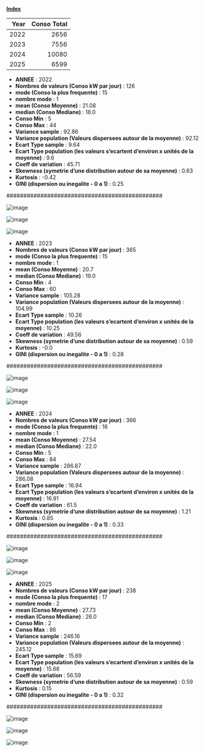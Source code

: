 **[Index](index.md)**

|   Year |   Conso Total |
|-------:|--------------:|
|   2022 |          2656 |
|   2023 |          7556 |
|   2024 |         10080 |
|   2025 |          6599 |

- **ANNEE** : 2022
- **Nombres de valeurs (Conso kW par jour)** : 126
- **mode (Conso la plus frequente)** : 15
- **nombre mode** : 1
- **mean (Conso Moyenne)** : 21.08
- **median (Conso Mediane)** : 18.0
- **Conso Min** : 5
- **Conso Max** : 44
- **Variance sample** : 92.86
- **Variance population (Valeurs dispersees autour de la moyenne)** : 92.12
- **Ecart Type sample** : 9.64
- **Ecart Type population (les valeurs s’ecartent d’environ x unités de la moyenne)** : 9.6
- **Coeff de variation** : 45.71
- **Skewness (symetrie d’une distribution autour de sa moyenne)** : 0.63
- **Kurtosis** : -0.42
- **GINI (dispersion ou inegalite - 0 a 1)** : 0.25


##############################################

![image](images/ConsoSkewness2022.png)

![image](images/ConsoKurtosis2022.png)

![image](images/ConsoBoxPlot2022.png)

- **ANNEE** : 2023
- **Nombres de valeurs (Conso kW par jour)** : 365
- **mode (Conso la plus frequente)** : 15
- **nombre mode** : 1
- **mean (Conso Moyenne)** : 20.7
- **median (Conso Mediane)** : 19.0
- **Conso Min** : 4
- **Conso Max** : 60
- **Variance sample** : 105.28
- **Variance population (Valeurs dispersees autour de la moyenne)** : 104.99
- **Ecart Type sample** : 10.26
- **Ecart Type population (les valeurs s’ecartent d’environ x unités de la moyenne)** : 10.25
- **Coeff de variation** : 49.56
- **Skewness (symetrie d’une distribution autour de sa moyenne)** : 0.59
- **Kurtosis** : -0.0
- **GINI (dispersion ou inegalite - 0 a 1)** : 0.28


##############################################

![image](images/ConsoSkewness2023.png)

![image](images/ConsoKurtosis2023.png)

![image](images/ConsoBoxPlot2023.png)

- **ANNEE** : 2024
- **Nombres de valeurs (Conso kW par jour)** : 366
- **mode (Conso la plus frequente)** : 16
- **nombre mode** : 1
- **mean (Conso Moyenne)** : 27.54
- **median (Conso Mediane)** : 22.0
- **Conso Min** : 5
- **Conso Max** : 84
- **Variance sample** : 286.87
- **Variance population (Valeurs dispersees autour de la moyenne)** : 286.08
- **Ecart Type sample** : 16.94
- **Ecart Type population (les valeurs s’ecartent d’environ x unités de la moyenne)** : 16.91
- **Coeff de variation** : 61.5
- **Skewness (symetrie d’une distribution autour de sa moyenne)** : 1.21
- **Kurtosis** : 0.85
- **GINI (dispersion ou inegalite - 0 a 1)** : 0.33


##############################################

![image](images/ConsoSkewness2024.png)

![image](images/ConsoKurtosis2024.png)

![image](images/ConsoBoxPlot2024.png)

- **ANNEE** : 2025
- **Nombres de valeurs (Conso kW par jour)** : 238
- **mode (Conso la plus frequente)** : 17
- **nombre mode** : 2
- **mean (Conso Moyenne)** : 27.73
- **median (Conso Mediane)** : 26.0
- **Conso Min** : 2
- **Conso Max** : 86
- **Variance sample** : 246.16
- **Variance population (Valeurs dispersees autour de la moyenne)** : 245.12
- **Ecart Type sample** : 15.69
- **Ecart Type population (les valeurs s’ecartent d’environ x unités de la moyenne)** : 15.66
- **Coeff de variation** : 56.59
- **Skewness (symetrie d’une distribution autour de sa moyenne)** : 0.59
- **Kurtosis** : 0.15
- **GINI (dispersion ou inegalite - 0 a 1)** : 0.32


##############################################

![image](images/ConsoSkewness2025.png)

![image](images/ConsoKurtosis2025.png)

![image](images/ConsoBoxPlot2025.png)

